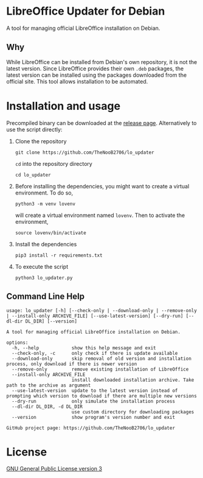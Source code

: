 # LibreOffice Updater for Debian
A tool for managing official LibreOffice installation on Debian.

## Why
While LibreOffice can be installed from Debian's own repository, it is not the latest version. Since LibreOffice provides their own `.deb` packages, the latest version can be installed using the packages downloaded from the official site. This tool allows installation to be automated.

# Installation and usage
Precompiled binary can be downloaded at the [release page](https://github.com/TheNooB2706/lo_updater/releases). Alternatively to use the script directly:  
1. Clone the repository
    ```
    git clone https://github.com/TheNooB2706/lo_updater
    ```
    `cd` into the repository directory
    ```
    cd lo_updater
    ```
1. Before installing the dependencies, you might want to create a virtual environment. To do so,
    ```
    python3 -m venv lovenv
    ```
    will create a virtual environment named `lovenv`. Then to activate the environment,
    ```
    source lovenv/bin/activate
    ```
1. Install the dependencies
    ```
    pip3 install -r requirements.txt
    ```
1. To execute the script
    ```
    python3 lo_updater.py
    ```

## Command Line Help
```
usage: lo_updater [-h] [--check-only | --download-only | --remove-only | --install-only ARCHIVE_FILE] [--use-latest-version] [--dry-run] [--dl-dir DL_DIR] [--version]

A tool for managing official LibreOffice installation on Debian.

options:
  -h, --help            show this help message and exit
  --check-only, -c      only check if there is update available
  --download-only       skip removal of old version and installation process, only download if there is newer version
  --remove-only         remove existing installation of LibreOffice
  --install-only ARCHIVE_FILE
                        install downloaded installation archive. Take path to the archive as argument
  --use-latest-version  update to the latest version instead of prompting which version to download if there are multiple new versions
  --dry-run             only simulate the installation process
  --dl-dir DL_DIR, -d DL_DIR
                        use custom directory for downloading packages
  --version             show program's version number and exit

GitHub project page: https://github.com/TheNooB2706/lo_updater
```

# License
[GNU General Public License version 3](https://opensource.org/licenses/GPL-3.0)